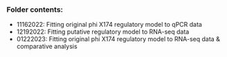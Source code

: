 ### Folder contents:

- 11162022: Fitting original phi X174 regulatory model to qPCR data
- 12192022: Fitting putative regulatory model to RNA-seq data
- 01222023: Fitting original phi X174 regulatory model to RNA-seq data & comparative analysis